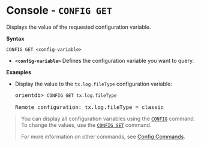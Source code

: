 
<!-- proofread 2015-01-07 SAM -->

# Console - `CONFIG GET`

Displays the value of the requested configuration variable.

**Syntax**

```
CONFIG GET <config-variable>
```

- **`<config-variable>`**  Defines the configuration variable you want to query.


**Examples**

- Display the value to the `tx.log.fileType` configuration variable:

  <pre>
  orientdb> <code class="lang-sql userinput">CONFIG GET tx.log.fileType</code>

  Remote configuration: tx.log.fileType = classic
  </pre>

>You can display all configuration variables using the [`CONFIG`](Console-Command-Config.md) command. To change the values, use the [`CONFIG SET`](Console-Command-Config-Set.md) command.
>
>For more information on other commands, see [Config Commands](Console-Commands.md).
